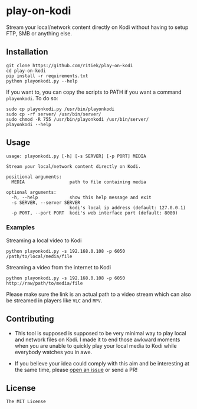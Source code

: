# play-on-kodi

Stream your local/network content directly on Kodi without having to
setup FTP, SMB or anything else.

## Installation

```
git clone https://github.com/ritiek/play-on-kodi
cd play-on-kodi
pip install -r requirements.txt
python playonkodi.py --help
```

If you want to, you can copy the scripts to PATH if you want a command `playonkodi`. To do so:

```
sudo cp playonkodi.py /usr/bin/playonkodi
sudo cp -rf server/ /usr/bin/server/
sudo chmod -R 755 /usr/bin/playonkodi /usr/bin/server/
playonkodi --help
```

## Usage

```
usage: playonkodi.py [-h] [-s SERVER] [-p PORT] MEDIA

Stream your local/network content directly on Kodi.

positional arguments:
  MEDIA                 path to file containing media

optional arguments:
  -h, --help            show this help message and exit
  -s SERVER, --server SERVER
                        kodi's local ip address (default: 127.0.0.1)
  -p PORT, --port PORT  kodi's web interface port (default: 8080)
```

### Examples

Streaming a local video to Kodi

```
python playonkodi.py -s 192.168.0.108 -p 6050 /path/to/local/media/file
```

Streaming a video from the internet to Kodi

```
python playonkodi.py -s 192.168.0.108 -p 6050 http://raw/path/to/media/file
```

Please make sure the link is an actual path to a video stream which can also be streamed in players like `VLC` and `MPV`.

## Contributing

- This tool is supposed is supposed to be very minimal way to play local and network files on Kodi. I made it to end those awkward moments when you are unable to quickly play your local media to Kodi while everybody watches you in awe.

- If you believe your idea could comply with this aim and be interesting at the same time, please [open an issue](https://github.com/ritiek/play-on-kodi/issues) or send a PR!

## License

`The MIT License`
